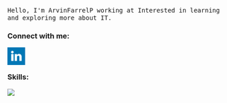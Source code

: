 <p>
  <samp>
    Hello, I'm ArvinFarrelP working at Interested in learning and exploring more about IT. 
  </samp>
</p>

### Connect with me:
<a href="https://www.linkedin.com/mwlite/in/arvin-farrel-pramuditya-477301233">
  <img align="left" alt="ArvinFarrelP Linkdin" width="40px" src="https://raw.githubusercontent.com/edent/SuperTinyIcons/099dc12b59179d07d534069bc8551718f786d91a/images/svg/linkedin.svg" />
</a><br></br>


### Skills:
<p align="left"> <!--left,center-->
  <a href="https://skillicons.dev">
    <img src="https://skillicons.dev/icons?i=linux,bash,cpp"/>
  </a>
</p><br></br>

